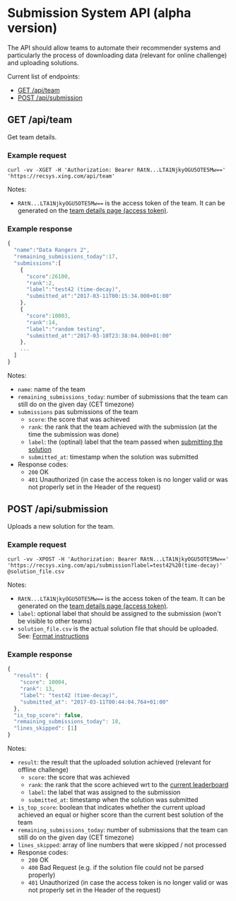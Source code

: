 Submission System API (alpha version)
=====================

The API should allow teams to automate their recommender systems and particularly the process of 
downloading data (relevant for online challenge) and uploading solutions. 

Current list of endpoints: 

- [GET /api/team](#get-apiteam)
- [POST /api/submission](#post-apisubmission)

## GET /api/team

Get team details. 

### Example request

```
curl -vv -XGET -H 'Authorization: Bearer RAtN...LTA1NjkyOGU5OTE5Mw==' 'https://recsys.xing.com/api/team'
```

Notes: 

- `RAtN...LTA1NjkyOGU5OTE5Mw==` is the access token of the team. It can be generated on the [team details page (access token)](https://recsys.xing.com/team).


### Example response

```javascript
{
  "name":"Data Rangers 2",
  "remaining_submissions_today":17,
  "submissions":[
    {
      "score":26100,
      "rank":2,
      "label":"test42 (time-decay)",
      "submitted_at":"2017-03-11T00:15:34.000+01:00"
    },
    {
      "score":10003,
      "rank":14,
      "label":"random testing",
      "submitted_at":"2017-03-10T23:38:04.000+01:00"
    },
    ...
  ]
}
```

Notes: 

- `name`: name of the team
- `remaining_submissions_today`: number of submissions that the team can still do on the given day (CET timezone)
- `submissions` pas submissions of the team
  + `score`: the score that was achieved
  + `rank`: the rank that the team achieved with the submission (at the time the submission was done)
  + `label`: the (optinal) label that the team passed when [submitting the solution](#post-apisubmission)
  + `submitted_at`: timestamp when the solution was submitted
- Response codes: 
  + `200` OK
  + `401` Unauthorized (in case the access token is no longer valid or was not properly set in the Header of the request)
  
## POST /api/submission

Uploads a new solution for the team.

### Example request

```
curl -vv -XPOST -H 'Authorization: Bearer RAtN...LTA1NjkyOGU5OTE5Mw==' 'https://recsys.xing.com/api/submission?label=test42%20(time-decay)' @solution_file.csv
```

Notes: 

- `RAtN...LTA1NjkyOGU5OTE5Mw==` is the access token of the team. It can be generated on the [team details page (access token)](https://recsys.xing.com/team).
- `label`: optional label that should be assigned to the submission (won't be visible to other teams)
- `solution_file.csv` is the actual solution file that should be uploaded. See: [Format instructions](https://recsys.xing.com/submission#instructions)

### Example response

```javascript
{
  "result": {
    "score": 10004,
    "rank": 13,
    "label": "test42 (time-decay)",
    "submitted_at": "2017-03-11T00:44:04.764+01:00"
  },
  "is_top_score": false,
  "remaining_submissions_today": 18,
  "lines_skipped": [1]
}
```

Notes: 

- `result`: the result that the uploaded solution achieved (relevant for offline challenge)
  + `score`: the score that was achieved
  + `rank`: the rank that the score achieved wrt to the [current leaderboard](https://recsys.xing.com/leaders)
  + `label`: the label that was assigned to the submission 
  + `submitted_at`: timestamp when the solution was submitted
- `is_top_score`: boolean that indicates whether the current upload achieved an equal or higher score than the current best solution of the team
- `remaining_submissions_today`: number of submissions that the team can still do on the given day (CET timezone)
- `lines_skipped`: array of line numbers that were skipped / not processed
- Response codes: 
  + `200` OK
  + `400` Bad Request (e.g. if the solution file could not be parsed properly)
  + `401` Unauthorized (in case the access token is no longer valid or was not properly set in the Header of the request)
